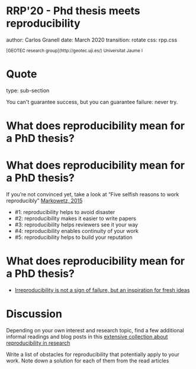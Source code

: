 RRP'20 - Phd thesis meets reproducibility
========================================================
author: Carlos Granell
date: March 2020
transition: rotate
css: rpp.css


<small>
[GEOTEC research group](http://geotec.uji.es/)      
Universitat Jaume I
</small>

Quote
===
type: sub-section

You can't guarantee success, but you can guarantee failure: never try.

What does reproducibility mean for a PhD thesis?
===



What does reproducibility mean for a PhD thesis?
===

If you’re not convinced yet, take a look at “Five selfish reasons to work
reproducibly” [Markowetz, 2015](https://doi.org/10.1186/s13059-015-0850-7)

- #1: reproducibility helps to avoid disaster
- #2: reproducibility makes it easier to write papers
- #3: reproducibility helps reviewers see it your way
- #4: reproducibility enables continuity of your work
- #5: reproducibility helps to build your reputation

What does reproducibility mean for a PhD thesis?
===

- [Irreproducibility is not a sign of failure, but an inspiration for fresh ideas](https://www.nature.com/articles/d41586-020-00380-2)


Discussion
===

Depending on your own interest and research topic, find a few additional informal readings
and blog posts in this [extensive collection about reproducibility in research](https://www.sciencegeist.ch/topic/reproducibility)

Write a list of obstacles for reproducibility that potentially apply to your work. Note
down a solution for each of them from the read articles



